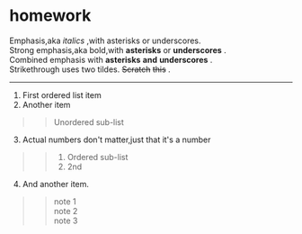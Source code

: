# homework
Emphasis,aka *italics* ,with asterisks or underscores.  
Strong emphasis,aka bold,with **asterisks** or **underscores** .  
Combined emphasis with **asterisks** **and** **underscores** .  
Strikethrough uses two tildes. ~~Scratch~~ ~~this~~ .  
***
1. First ordered list item
2. Another item
>> Unordered sub-list
3. Actual numbers don't matter,just that it's a number
>> 1. Ordered sub-list
>> 2. 2nd
4. And another item.
>> note 1  
>> note 2  
>> note 3  

